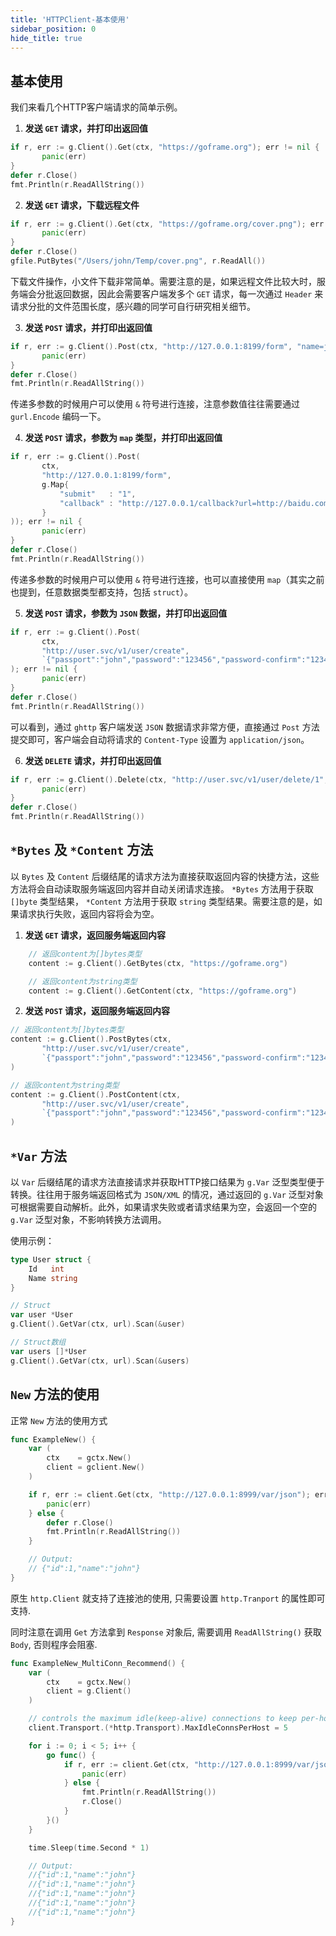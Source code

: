 ```yaml
---
title: 'HTTPClient-基本使用'
sidebar_position: 0
hide_title: true
---
```


## 基本使用

我们来看几个HTTP客户端请求的简单示例。

1. **发送 `GET` 请求，并打印出返回值**









```go
if r, err := g.Client().Get(ctx, "https://goframe.org"); err != nil {
       panic(err)
}
defer r.Close()
fmt.Println(r.ReadAllString())
```

2. **发送 `GET` 请求，下载远程文件**









```go
if r, err := g.Client().Get(ctx, "https://goframe.org/cover.png"); err != nil {
       panic(err)
}
defer r.Close()
gfile.PutBytes("/Users/john/Temp/cover.png", r.ReadAll())
```





下载文件操作，小文件下载非常简单。需要注意的是，如果远程文件比较大时，服务端会分批返回数据，因此会需要客户端发多个 `GET` 请求，每一次通过 `Header` 来请求分批的文件范围长度，感兴趣的同学可自行研究相关细节。

3. **发送 `POST` 请求，并打印出返回值**









```go
if r, err := g.Client().Post(ctx, "http://127.0.0.1:8199/form", "name=john&age=18"); err != nil {
       panic(err)
}
defer r.Close()
fmt.Println(r.ReadAllString())
```





传递多参数的时候用户可以使用 `&` 符号进行连接，注意参数值往往需要通过 `gurl.Encode` 编码一下。

4. **发送 `POST` 请求，参数为 `map` 类型，并打印出返回值**









```go
if r, err := g.Client().Post(
       ctx,
       "http://127.0.0.1:8199/form",
       g.Map{
           "submit"   : "1",
           "callback" : "http://127.0.0.1/callback?url=http://baidu.com",
       }
)); err != nil {
       panic(err)
}
defer r.Close()
fmt.Println(r.ReadAllString())
```





传递多参数的时候用户可以使用 `&` 符号进行连接，也可以直接使用 `map`（其实之前也提到，任意数据类型都支持，包括 `struct`）。

5. **发送 `POST` 请求，参数为 `JSON` 数据，并打印出返回值**









```go
if r, err := g.Client().Post(
       ctx,
       "http://user.svc/v1/user/create",
       `{"passport":"john","password":"123456","password-confirm":"123456"}`,
); err != nil {
       panic(err)
}
defer r.Close()
fmt.Println(r.ReadAllString())
```





可以看到，通过 `ghttp` 客户端发送 `JSON` 数据请求非常方便，直接通过 `Post` 方法提交即可，客户端会自动将请求的 `Content-Type` 设置为 `application/json`。

6. **发送 `DELETE` 请求，并打印出返回值**









```go
if r, err := g.Client().Delete(ctx, "http://user.svc/v1/user/delete/1", "10000"); err != nil {
       panic(err)
}
defer r.Close()
fmt.Println(r.ReadAllString())
```


## `*Bytes` 及 `*Content` 方法

以 `Bytes` 及 `Content` 后缀结尾的请求方法为直接获取返回内容的快捷方法，这些方法将会自动读取服务端返回内容并自动关闭请求连接。 `*Bytes` 方法用于获取 `[]byte` 类型结果， `*Content` 方法用于获取 `string` 类型结果。需要注意的是，如果请求执行失败，返回内容将会为空。

1. **发送 `GET` 请求，返回服务端返回内容**









```go
    // 返回content为[]bytes类型
    content := g.Client().GetBytes(ctx, "https://goframe.org")
```













```go
    // 返回content为string类型
    content := g.Client().GetContent(ctx, "https://goframe.org")
```

2. **发送 `POST` 请求，返回服务端返回内容**









```go
// 返回content为[]bytes类型
content := g.Client().PostBytes(ctx,
       "http://user.svc/v1/user/create",
       `{"passport":"john","password":"123456","password-confirm":"123456"}`,
)
```













```go
// 返回content为string类型
content := g.Client().PostContent(ctx,
       "http://user.svc/v1/user/create",
       `{"passport":"john","password":"123456","password-confirm":"123456"}`,
)
```


## `*Var` 方法

以 `Var` 后缀结尾的请求方法直接请求并获取HTTP接口结果为 `g.Var` 泛型类型便于转换。往往用于服务端返回格式为 `JSON/XML` 的情况，通过返回的 `g.Var` 泛型对象可根据需要自动解析。此外，如果请求失败或者请求结果为空，会返回一个空的 `g.Var` 泛型对象，不影响转换方法调用。

使用示例：

```go
type User struct {
    Id   int
    Name string
}
```

```go
// Struct
var user *User
g.Client().GetVar(ctx, url).Scan(&user)
```

```go
// Struct数组
var users []*User
g.Client().GetVar(ctx, url).Scan(&users)
```

## `New` 方法的使用

正常 `New` 方法的使用方式

```go
func ExampleNew() {
    var (
        ctx    = gctx.New()
        client = gclient.New()
    )

    if r, err := client.Get(ctx, "http://127.0.0.1:8999/var/json"); err != nil {
        panic(err)
    } else {
        defer r.Close()
        fmt.Println(r.ReadAllString())
    }

    // Output:
    // {"id":1,"name":"john"}
}
```

原生 `http.Client` 就支持了连接池的使用, 只需要设置 `http.Tranport` 的属性即可支持.

同时注意在调用 `Get` 方法拿到 `Response` 对象后, 需要调用 `ReadAllString()` 获取 `Body`, 否则程序会阻塞.

```go
func ExampleNew_MultiConn_Recommend() {
    var (
        ctx    = gctx.New()
        client = g.Client()
    )

    // controls the maximum idle(keep-alive) connections to keep per-host
    client.Transport.(*http.Transport).MaxIdleConnsPerHost = 5

    for i := 0; i < 5; i++ {
        go func() {
            if r, err := client.Get(ctx, "http://127.0.0.1:8999/var/json"); err != nil {
                panic(err)
            } else {
                fmt.Println(r.ReadAllString())
                r.Close()
            }
        }()
    }

    time.Sleep(time.Second * 1)

    // Output:
    //{"id":1,"name":"john"}
    //{"id":1,"name":"john"}
    //{"id":1,"name":"john"}
    //{"id":1,"name":"john"}
    //{"id":1,"name":"john"}
}
```